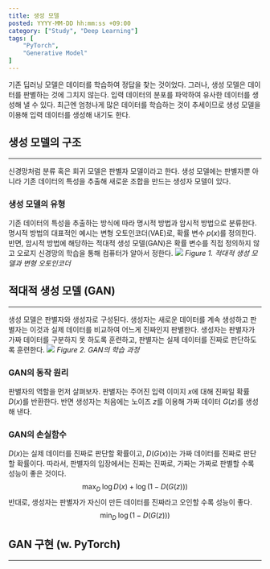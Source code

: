 ```yaml
---
title: 생성 모델
posted: YYYY-MM-DD hh:mm:ss +09:00
category: ["Study", "Deep Learning"]
tags: [
    "PyTorch",
    "Generative Model"
]
---
```


기존 딥러닝 모델은 데이터를 학습하여 정답을 찾는 것이었다. 그러나, 생성 모델은 데이터를 판별하는 것에 그치지 않는다. 입력 데이터의 분포를 파악하여 유사한 데이터를 생성해 낼 수 있다. 최근엔 엄청나게 많은 데이터를 학습하는 것이 추세이므로 생성 모델을 이용해 입력 데이터를 생성해 내기도 한다.

## 생성 모델의 구조
---
신경망처럼 분류 혹은 회귀 모델은 판별자 모델이라고 한다. 생성 모델에는 판별자뿐 아니라 기존 데이터의 특성을 추출해 새로운 조합을 만드는 생성자 모델이 있다. 

### 생성 모델의 유형
기존 데이터의 특성을 추출하는 방식에 따라 명시적 방법과 암시적 방법으로 분류한다. 명시적 방법의 대표적인 예시는 변형 오토인코더(VAE)로, 확률 변수 $p(x)$를 정의한다. 반면, 암시적 방법에 해당하는 적대적 생성 모델(GAN)은 확률 변수를 직접 정의하지 않고 오로지 신경망의 학습을 통해 컴퓨터가 알아서 정한다.
![](https://i.imgur.com/LnfddXg.png)
*Figure 1. 적대적 생성 모델과 변형 오토인코더*

## 적대적 생성 모델 (GAN)
---
생성 모델은 판별자와 생성자로 구성된다. 생성자는 새로운 데이터를 계속 생성하고 판별자는 이것과 실제 데이터를 비교하여 어느게 진짜인지 판별한다. 생성자는 판별자가 가짜 데이터를 구분하지 못 하도록 훈련하고, 판별자는 실제 데이터를 진짜로 판단하도록 훈련한다.
![](https://i.imgur.com/2tbMdf3.png)
*Figure 2. GAN의 학습 과정*

### GAN의 동작 원리
판별자의 역할을 먼저 살펴보자. 판별자는 주어진 입력 이미지 $x$에 대해 진짜일 확률 $D(x)$를 반환한다. 반면 생성자는 처음에는 노이즈 $z$를 이용해 가짜 데이터 $G(z)$를 생성해 낸다. 

### GAN의 손실함수
$D(x)$는 실제 데이터를 진짜로 판단할 확률이고, $D(G(x))$는 가짜 데이터를 진짜로 판단할 확률이다. 따라서, 판별자의 입장에서는 진짜는 진짜로, 가짜는 가짜로 판별할 수록 성능이 좋은 것이다.
$$
\max_D \; \log D(x)+\log (1-D(G(z)))
$$
반대로, 생성자는 판별자가 자신이 만든 데이터를 진짜라고 오인할 수록 성능이 좋다.
$$
\min_D \; \log (1 - D(G(z)))
$$


## GAN 구현 (w. PyTorch)
---
